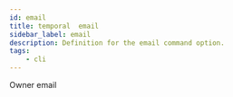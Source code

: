 ```yaml
---
id: email
title: temporal  email
sidebar_label: email
description: Definition for the email command option.
tags:
	- cli
---
```


Owner email
